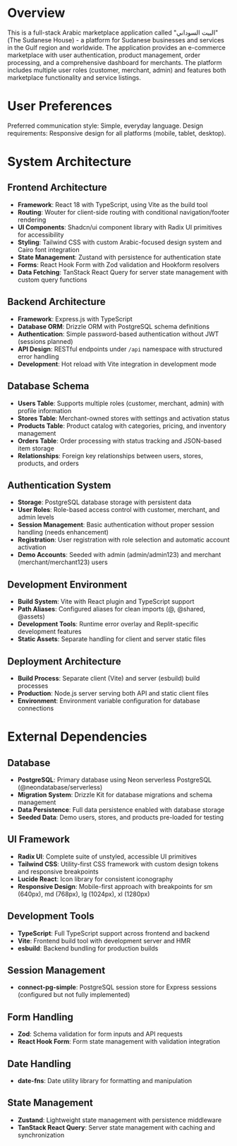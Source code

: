 # Overview

This is a full-stack Arabic marketplace application called "البيت السوداني" (The Sudanese House) - a platform for Sudanese businesses and services in the Gulf region and worldwide. The application provides an e-commerce marketplace with user authentication, product management, order processing, and a comprehensive dashboard for merchants. The platform includes multiple user roles (customer, merchant, admin) and features both marketplace functionality and service listings.

# User Preferences

Preferred communication style: Simple, everyday language.
Design requirements: Responsive design for all platforms (mobile, tablet, desktop).

# System Architecture

## Frontend Architecture
- **Framework**: React 18 with TypeScript, using Vite as the build tool
- **Routing**: Wouter for client-side routing with conditional navigation/footer rendering
- **UI Components**: Shadcn/ui component library with Radix UI primitives for accessibility
- **Styling**: Tailwind CSS with custom Arabic-focused design system and Cairo font integration
- **State Management**: Zustand with persistence for authentication state
- **Forms**: React Hook Form with Zod validation and Hookform resolvers
- **Data Fetching**: TanStack React Query for server state management with custom query functions

## Backend Architecture
- **Framework**: Express.js with TypeScript
- **Database ORM**: Drizzle ORM with PostgreSQL schema definitions
- **Authentication**: Simple password-based authentication without JWT (sessions planned)
- **API Design**: RESTful endpoints under `/api` namespace with structured error handling
- **Development**: Hot reload with Vite integration in development mode

## Database Schema
- **Users Table**: Supports multiple roles (customer, merchant, admin) with profile information
- **Stores Table**: Merchant-owned stores with settings and activation status
- **Products Table**: Product catalog with categories, pricing, and inventory management
- **Orders Table**: Order processing with status tracking and JSON-based item storage
- **Relationships**: Foreign key relationships between users, stores, products, and orders

## Authentication System
- **Storage**: PostgreSQL database storage with persistent data
- **User Roles**: Role-based access control with customer, merchant, and admin levels
- **Session Management**: Basic authentication without proper session handling (needs enhancement)
- **Registration**: User registration with role selection and automatic account activation
- **Demo Accounts**: Seeded with admin (admin/admin123) and merchant (merchant/merchant123) users

## Development Environment
- **Build System**: Vite with React plugin and TypeScript support
- **Path Aliases**: Configured aliases for clean imports (@, @shared, @assets)
- **Development Tools**: Runtime error overlay and Replit-specific development features
- **Static Assets**: Separate handling for client and server static files

## Deployment Architecture
- **Build Process**: Separate client (Vite) and server (esbuild) build processes
- **Production**: Node.js server serving both API and static client files
- **Environment**: Environment variable configuration for database connections

# External Dependencies

## Database
- **PostgreSQL**: Primary database using Neon serverless PostgreSQL (@neondatabase/serverless)
- **Migration System**: Drizzle Kit for database migrations and schema management
- **Data Persistence**: Full data persistence enabled with database storage
- **Seeded Data**: Demo users, stores, and products pre-loaded for testing

## UI Framework
- **Radix UI**: Complete suite of unstyled, accessible UI primitives
- **Tailwind CSS**: Utility-first CSS framework with custom design tokens and responsive breakpoints
- **Lucide React**: Icon library for consistent iconography
- **Responsive Design**: Mobile-first approach with breakpoints for sm (640px), md (768px), lg (1024px), xl (1280px)

## Development Tools
- **TypeScript**: Full TypeScript support across frontend and backend
- **Vite**: Frontend build tool with development server and HMR
- **esbuild**: Backend bundling for production builds

## Session Management
- **connect-pg-simple**: PostgreSQL session store for Express sessions (configured but not fully implemented)

## Form Handling
- **Zod**: Schema validation for form inputs and API requests
- **React Hook Form**: Form state management with validation integration

## Date Handling
- **date-fns**: Date utility library for formatting and manipulation

## State Management
- **Zustand**: Lightweight state management with persistence middleware
- **TanStack React Query**: Server state management with caching and synchronization